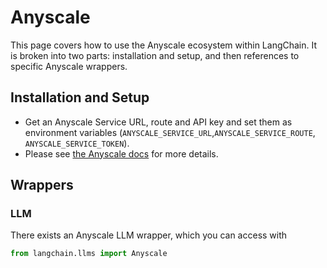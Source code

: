 # Anyscale

This page covers how to use the Anyscale ecosystem within LangChain.
It is broken into two parts: installation and setup, and then references to specific Anyscale wrappers.

## Installation and Setup
- Get an Anyscale Service URL, route and API key and set them as environment variables (`ANYSCALE_SERVICE_URL`,`ANYSCALE_SERVICE_ROUTE`, `ANYSCALE_SERVICE_TOKEN`). 
- Please see [the Anyscale docs](https://docs.anyscale.com/productionize/services-v2/get-started) for more details.

## Wrappers

### LLM

There exists an Anyscale LLM wrapper, which you can access with 
```python
from langchain.llms import Anyscale
```

